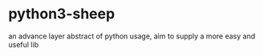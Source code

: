 # python3-sheep
an advance layer abstract of python usage, aim to supply a more easy and useful lib
